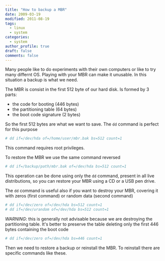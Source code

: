 ```yaml
---
title: "How to backup a MBR"
date: 2009-03-19
modified: 2011-08-19
tags:
  - linux
  - system
categories:
  - system
author_profile: true
draft: false
comments: false
---
```


Many people like to do experiments with their own computers or like to try many differnt OS. Playing with your MBR can make it unusable. In this situation a backup is what we need.

The MBR is consist in the first 512 byte of our hard disk. Is formed by 3 parts:

- the code for booting (446 bytes)
- the partitioning table (64 bytes)
- the boot code signature (2 bytes)

So the first 512 bytes are what we want to save. The `dd` command is perfect for this purpose

```bash
# dd if=/dev/hda of=/home/user/mbr.bak bs=512 count=1
```

This command requires root privileges.

To restore the MBR we use the same command reversed

```bash
# dd if=/backup/path/mbr.bak of=/dev/hda bs=512 count=1
```

This operation can be done using only the `dd` command, present in all live distributions, so you can restore your MBR using a CD or a USB pen drive.

The `dd` command is useful also if you want to destroy your MBR, covering it with zeros (first command) or random data (second command)

```bash
# dd if=/dev/zero of=/dev/hda bs=512 count=1
# dd if=/dev/urandom of=/dev/hda bs=512 count=1
```

_WARNING_: this is generally not advisable because we are destroying the partitioning table. It's better to preserve the table deleting only the first 446 bytes containing the boot code

```bash
# dd if=/dev/zero of=/dev/hda bs=446 count=1
```

Then we need to restore a backup or reinstall the MBR. To reinstall there are specific commands like these.
